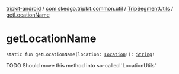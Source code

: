 [tripkit-android](../../index.md) / [com.skedgo.tripkit.common.util](../index.md) / [TripSegmentUtils](index.md) / [getLocationName](./get-location-name.md)

# getLocationName

`static fun getLocationName(location: `[`Location`](../../com.skedgo.tripkit.common.model/-location/index.md)`!): `[`String`](https://kotlinlang.org/api/latest/jvm/stdlib/kotlin/-string/index.html)`!`

TODO Should move this method into so-called 'LocationUtils'

